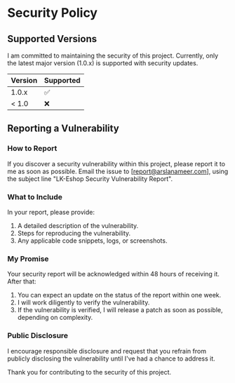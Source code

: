 # Security Policy

## Supported Versions

I am committed to maintaining the security of this project. Currently, only the latest major version (1.0.x) is supported with security updates.

| Version | Supported          |
| ------- | ------------------ |
| 1.0.x   | :white_check_mark: |
| < 1.0   | :x:                |

## Reporting a Vulnerability

### How to Report

If you discover a security vulnerability within this project, please report it to me as soon as possible. Email the issue to [report@arslanameer.com], using the subject line "LK-Eshop Security Vulnerability Report".

### What to Include

In your report, please provide:

1. A detailed description of the vulnerability.
2. Steps for reproducing the vulnerability.
3. Any applicable code snippets, logs, or screenshots.

### My Promise

Your security report will be acknowledged within 48 hours of receiving it. After that:

1. You can expect an update on the status of the report within one week.
2. I will work diligently to verify the vulnerability.
3. If the vulnerability is verified, I will release a patch as soon as possible, depending on complexity.

### Public Disclosure

I encourage responsible disclosure and request that you refrain from publicly disclosing the vulnerability until I've had a chance to address it.

Thank you for contributing to the security of this project.

